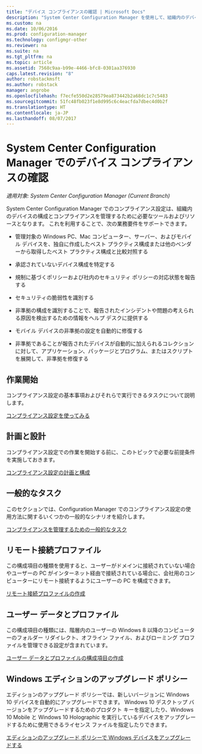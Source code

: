 ```yaml
---
title: "デバイス コンプライアンスの確認 | Microsoft Docs"
description: "System Center Configuration Manager を使用して、組織内のデバイスの構成とコンプライアンスを管理します。"
ms.custom: na
ms.date: 10/06/2016
ms.prod: configuration-manager
ms.technology: configmgr-other
ms.reviewer: na
ms.suite: na
ms.tgt_pltfrm: na
ms.topic: article
ms.assetid: 7568c9aa-b99e-4466-bfc8-0301aa376930
caps.latest.revision: "8"
author: robstackmsft
ms.author: robstack
manager: angrobe
ms.openlocfilehash: f7ecfe550d2e28579ea873442b2a68dc1c7c5483
ms.sourcegitcommit: 51fc48fb023f1e8d995c6c4eacfda7dbec4d0b2f
ms.translationtype: HT
ms.contentlocale: ja-JP
ms.lasthandoff: 08/07/2017
---
```

# <a name="ensure-device-compliance-with-system-center-configuration-manager"></a>System Center Configuration Manager でのデバイス コンプライアンスの確認

*適用対象: System Center Configuration Manager (Current Branch)*

System Center Configuration Manager でのコンプライアンス設定は、組織内のデバイスの構成とコンプライアンスを管理するために必要なツールおよびリソースとなります。 これを利用することで、次の業務要件をサポートできます。  

-   管理対象の Windows PC、Mac コンピューター、サーバー、およびモバイル デバイスを、独自に作成したベスト プラクティス構成または他のベンダーから取得したベスト プラクティス構成と比較対照する  

-   承認されていないデバイス構成を特定する  

-   規制に基づくポリシーおよび社内のセキュリティ ポリシーの対応状態を報告する  

-   セキュリティの脆弱性を識別する  

-   非準拠の構成を識別することで、報告されたインシデントや問題の考えられる原因を検出するための情報をヘルプ デスクに提供する  

-   モバイル デバイスの非準拠の設定を自動的に修復する  

-   非準拠であることが報告されたデバイスが自動的に加えられるコレクションに対して、アプリケーション、パッケージとプログラム、またはスクリプトを展開して、非準拠を修復する  


## <a name="get-started"></a>作業開始  
 コンプライアンス設定の基本事項およびそれらで実行できるタスクについて説明します。  

 [コンプライアンス設定を使ってみる](../../compliance/get-started/get-started-with-compliance-settings.md)  

## <a name="plan-and-design"></a>計画と設計  
 コンプライアンス設定での作業を開始する前に、このトピックで必要な前提条件を実施しておきます。  

 [コンプライアンス設定の計画と構成](../../compliance/plan-design/plan-for-and-configure-compliance-settings.md)  

## <a name="common-tasks"></a>一般的なタスク  
 このセクションでは、Configuration Manager でのコンプライアンス設定の使用方法に関するいくつかの一般的なシナリオを紹介します。  

 [コンプライアンスを管理するための一般的なタスク](../../compliance/plan-design/common-tasks-for-managing-compliance.md)  

## <a name="remote-connection-profiles"></a>リモート接続プロファイル  
 この構成項目の種類を使用すると、ユーザーがドメインに接続されていない場合やユーザーの PC がインターネット経由で接続されている場合に、会社用のコンピューターにリモート接続するようにユーザーの PC を構成できます。  

 [リモート接続プロファイルの作成](/sccm/compliance/deploy-use/create-remote-connection-profiles)  

## <a name="user-data-and-profiles"></a>ユーザー データとプロファイル  
 この構成項目の種類には、階層内のユーザーの Windows 8 以降のコンピューターのフォルダー リダイレクト、オフライン ファイル、およびローミング プロファイルを管理できる設定が含まれています。  

 [ユーザー データとプロファイルの構成項目の作成](/sccm/compliance/deploy-use/create-user-data-and-profiles-configuration-items)  

## <a name="windows-edition-upgrade-policy"></a>Windows エディションのアップグレード ポリシー  
 エディションのアップグレード ポリシーでは、新しいバージョンに Windows 10 デバイスを自動的にアップグレードできます。 Windows 10 デスクトップ バージョンをアップグレードするためのプロダクト キーを指定したり、Windows 10 Mobile と Windows 10 Holographic を実行しているデバイスをアップグレードするために使用できるライセンス ファイルを指定したりできます。  

 [エディションのアップグレード ポリシーで Windows デバイスをアップグレードする](/sccm/compliance/deploy-use/upgrade-windows-version)  
